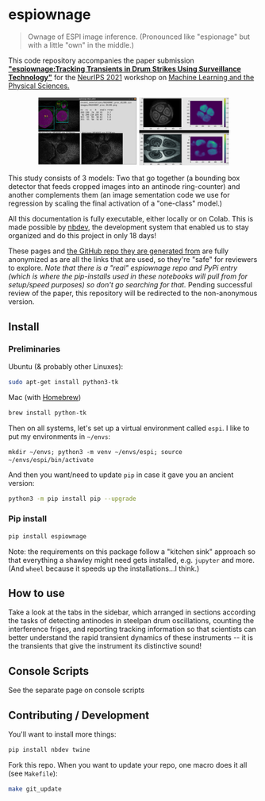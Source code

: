# espiownage



> Ownage of ESPI image inference. (Pronounced like "espionage" but with a little "own" in the middle.) 

This code repository accompanies the paper submission [**"espiownage:Tracking Transients in Drum Strikes Using Surveillance Technology"**](https://www.dropbox.com/s/30nqyl0srekmu0s/steelpan_neurips_2021.pdf?dl=0) for the [NeurIPS 2021](https://nips.cc/Conferences/2021/) workshop on [Machine Learning and the Physical Sciences.](https://ml4physicalsciences.github.io/2021/) 

<div align="center">
<img src="nbs/images/ellipse_editor_screenshot.png" width="40%" style="max-width: 40%px">
<div style="display:inline;width:10px;"></div>
<img src="nbs/images/infer_others.png" width="36%" style="max-width: 36%px">
</div>


This study consists of 3 models:  Two that go together (a bounding box detector that feeds cropped images into an antinode ring-counter) and another complements them (an image sementation code we use for regression by scaling the final activation of a "one-class" model.)


All this documentation is fully executable, either locally or on Colab. This is made possible by [nbdev](nbdev.fast.ai), the development system that enabled us to stay organized and do this project in only 18 days! 


These pages and [the GitHub repo they are generated from](https://github.com/drscotthawley/espiownage) are fully anonymized as are all the links that are used, so they're "safe" for reviewers to explore.  *Note that there is a "real" espiownage repo and PyPi entry (which is where the pip-installs used in these notebooks will pull from for setup/speed purposes) so don't go searching for that.*  Pending successful review of the paper, this repository will be redirected to the non-anonymous version.

## Install

### Preliminaries

Ubuntu (& probably other Linuxes):
```bash
sudo apt-get install python3-tk
```

Mac (with [Homebrew](https://brew.sh/))
```bash
brew install python-tk
```

Then on all systems, let's set up a virtual environment called `espi`. 
I like to put my environments in `~/envs`:

```
mkdir ~/envs; python3 -m venv ~/envs/espi; source ~/envs/espi/bin/activate
```
And then you want/need to update `pip` in case it gave you an ancient version:

```bash
python3 -m pip install pip --upgrade
```

### Pip install

```bash
pip install espiownage
```
Note: the requirements on this package follow a "kitchen sink" approach so that everything a shawley might need gets installed, e.g. `jupyter` and more. (And `wheel` because it speeds up the installations...I think.)

## How to use

Take a look at the tabs in the sidebar, which arranged in sections according the tasks of detecting antinodes in steelpan drum oscillations, counting the interference friges, and reporting tracking information so that scientists can better understand the rapid transient dynamics of these instruments -- it is the transients that give the instrument its distinctive sound! 

## Console Scripts
See the separate page on console scripts

## Contributing / Development 

You'll want to install more things:

```bash
pip install nbdev twine 
```

Fork this repo.  When you want to update your repo, one macro does it all (see `Makefile`):
```bash
make git_update
```
